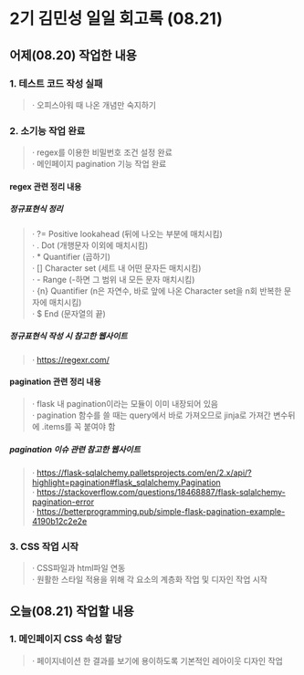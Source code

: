 2기 김민성 일일 회고록 (08.21)
=============================

## 어제(08.20) 작업한 내용

### 1. 테스트 코드 작성 실패
> · 오피스아워 때 나온 개념만 숙지하기         

### 2. 소기능 작업 완료
> · regex를 이용한 비밀번호 조건 설정 완료      
> · 메인페이지 pagination 기능 작업 완료         

#### regex 관련 정리 내용

##### 정규표현식 정리
> · ?= Positive lookahead (뒤에 나오는 부분에 매치시킴)       
> · . Dot (개행문자 이외에 매치시킴)              
> · * Quantifier (곱하기)           
> · [] Character set (세트 내 어떤 문자든 매치시킴)               
> · - Range (<char>-<char>하면 그 범위 내 모든 문자 매치시킴)             
> · {n} Quantifier (n은 자연수, 바로 앞에 나온 Character set을 n회 반복한 문자에 매치시킴)              
> · $ End (문자열의 끝)

##### 정규표현식 작성 시 참고한 웹사이트
> · https://regexr.com/

#### pagination 관련 정리 내용
> · flask 내 pagination이라는 모듈이 이미 내장되어 있음      
> · pagination 함수를 쓸 때는 query에서 바로 가져오므로 jinja로 가져간 변수뒤에 .items를 꼭 붙여야 함

##### pagination 이슈 관련 참고한 웹사이트
> · https://flask-sqlalchemy.palletsprojects.com/en/2.x/api/?highlight=pagination#flask_sqlalchemy.Pagination     
> · https://stackoverflow.com/questions/18468887/flask-sqlalchemy-pagination-error           
> · https://betterprogramming.pub/simple-flask-pagination-example-4190b12c2e2e

### 3. CSS 작업 시작
> · CSS파일과 html파일 연동        
> · 원활한 스타일 적용을 위해 각 요소의 계층화 작업 및 디자인 작업 시작      

## 오늘(08.21) 작업할 내용

### 1. 메인페이지 CSS 속성 할당
> · 페이지네이션 한 결과를 보기에 용이하도록 기본적인 레아이웃 디자인 작업            